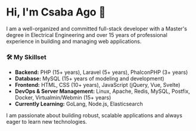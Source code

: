 # Hi, I'm Csaba Ago 👋

I am a well-organized and committed full-stack developer with a Master's degree in Electrical Engineering and over 15 years of professional experience in building and managing web applications.

### 🛠️ My Skillset

*   **Backend:** PHP (15+ years), Laravel (5+ years), PhalconPHP (3+ years)
*   **Database:** MySQL (15+ years of modeling and development)
*   **Frontend:** HTML, CSS (10+ years), JavaScript (jQuery, Vue, Svelte)
*   **DevOps & Server Management:** Linux, Apache, Redis, MySQL, Postfix, Docker, Virtualmin/Webmin (15+ years)
*   **Currently Learning:** GoLang, Node.js, Elasticsearch

I am passionate about building robust, scalable applications and always eager to learn new technologies.

<!-- Optional: Add contact info or links -->
<!-- 📫 How to reach me: ... -->
<!-- 🔗 LinkedIn: ... -->
